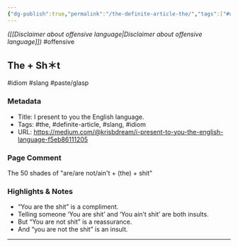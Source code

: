 ```yaml
---
{"dg-publish":true,"permalink":"/the-definite-article-the/","tags":["#offensive","#idiom","#slang","#paste/glasp","#the","#definite-article"],"noteIcon":"2"}
---
```


*([[Disclaimer about offensive language\|Disclaimer about offensive language]])*
#offensive 
## The + Sh＊t
#idiom
#slang
#paste/glasp 
### Metadata
- Title: I present to you the English language.
- Tags: #the, #definite-article, #slang, #idiom
- URL: https://medium.com/@krisbdream/i-present-to-you-the-english-language-f5eb86111205
### Page Comment  
The 50 shades of "are/are not/ain't + (the) + shit"

### Highlights & Notes
- “You are the shit” is a compliment.  
- Telling someone ‘You are shit’ and ‘You ain’t shit’ are both insults.  
- But “You are not shit” is a reassurance.  
- And “you are not the shit” is an insult.

---
